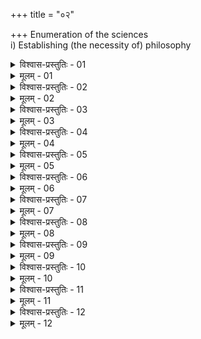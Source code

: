 +++
title = "०२"

+++
Enumeration of the sciences  
i) Establishing (the necessity of) philosophy


<details><summary>विश्वास-प्रस्तुतिः - 01</summary>

01 आन्वीक्षिकी त्रयी वार्त्ता दण्डनीतिश्च इति विद्याः
</details>

<details><summary>मूलम् - 01</summary>

01 आन्वीक्षिकी त्रयी वार्त्ता दण्डनीतिश्च इति विद्याः
</details>

<details><summary>विश्वास-प्रस्तुतिः - 02</summary>

02 त्रयी वार्त्ता दण्ड नीतिश्च इति मानवाः
</details>

<details><summary>मूलम् - 02</summary>

02 त्रयी वार्त्ता दण्ड नीतिश्च इति मानवाः
</details>

<details><summary>विश्वास-प्रस्तुतिः - 03</summary>

03 त्रयी विशेषो ह्यान्वीक्षिकी इति
</details>

<details><summary>मूलम् - 03</summary>

03 त्रयी विशेषो ह्यान्वीक्षिकी इति
</details>

<details><summary>विश्वास-प्रस्तुतिः - 04</summary>

04 वार्त्ता दण्डनीतिश्च इति बार्हस्पत्याः
</details>

<details><summary>मूलम् - 04</summary>

04 वार्त्ता दण्डनीतिश्च इति बार्हस्पत्याः
</details>

<details><summary>विश्वास-प्रस्तुतिः - 05</summary>

05 संवरणमात्रं हि त्रयी लोकयात्राविद इति
</details>

<details><summary>मूलम् - 05</summary>

05 संवरणमात्रं हि त्रयी लोकयात्राविद इति
</details>

<details><summary>विश्वास-प्रस्तुतिः - 06</summary>

06 दण्डनीतिरेका विद्या इत्यौशनसाः
</details>

<details><summary>मूलम् - 06</summary>

06 दण्डनीतिरेका विद्या इत्यौशनसाः
</details>

<details><summary>विश्वास-प्रस्तुतिः - 07</summary>

07 तस्यां हि सर्वविद्याऽऽरम्भाः प्रतिबद्धा इति
</details>

<details><summary>मूलम् - 07</summary>

07 तस्यां हि सर्वविद्याऽऽरम्भाः प्रतिबद्धा इति
</details>

<details><summary>विश्वास-प्रस्तुतिः - 08</summary>

08 चतस्र एव विद्या इति कौटिल्यः
</details>

<details><summary>मूलम् - 08</summary>

08 चतस्र एव विद्या इति कौटिल्यः
</details>

<details><summary>विश्वास-प्रस्तुतिः - 09</summary>

09 ताभिर्धर्मार्थौ यद् विद्यात् तद् विद्यानां विद्यात्वम्
</details>

<details><summary>मूलम् - 09</summary>

09 ताभिर्धर्मार्थौ यद् विद्यात् तद् विद्यानां विद्यात्वम्
</details>

<details><summary>विश्वास-प्रस्तुतिः - 10</summary>

10 साङ्ख्यं योगो लोकायतं च इत्यान्वीक्षिकी
</details>

<details><summary>मूलम् - 10</summary>

10 साङ्ख्यं योगो लोकायतं च इत्यान्वीक्षिकी
</details>

<details><summary>विश्वास-प्रस्तुतिः - 11</summary>

11 धर्माधर्मौ त्रय्यां अर्थानर्थौ वार्त्तायां नयानयौ दण्डनीत्यां बलाबले च एतासां हेतुभिरन्वीक्षमाणा लोकस्य उपकरोति व्यसनेऽभ्युदये च बुद्धिं अवस्थापयति प्रज्ञावाक्यक्रियावैशारद्यं च करोति
</details>

<details><summary>मूलम् - 11</summary>

11 धर्माधर्मौ त्रय्यां अर्थानर्थौ वार्त्तायां नयानयौ दण्डनीत्यां बलाबले च एतासां हेतुभिरन्वीक्षमाणा लोकस्य उपकरोति व्यसनेऽभ्युदये च बुद्धिं अवस्थापयति प्रज्ञावाक्यक्रियावैशारद्यं च करोति
</details>

<details><summary>विश्वास-प्रस्तुतिः - 12</summary>

12ab प्रदीपः सर्वविद्यानां उपायः सर्वकर्मणाम् ।  
12chd आश्रयः सर्वधर्माणां शश्वद् आन्वीक्षिकी मता  (इति)
</details>

<details><summary>मूलम् - 12</summary>

12ab प्रदीपः सर्वविद्यानां उपायः सर्वकर्मणाम् ।  
12chd आश्रयः सर्वधर्माणां शश्वद् आन्वीक्षिकी मता  (इति)
</details>
